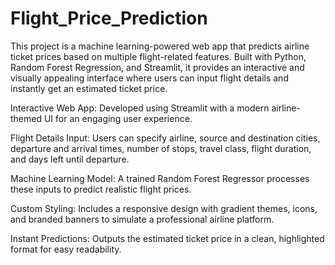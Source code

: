 # Flight_Price_Prediction
This project is a machine learning-powered web app that predicts airline ticket prices based on multiple flight-related features. Built with Python, Random Forest Regression, and Streamlit, it provides an interactive and visually appealing interface where users can input flight details and instantly get an estimated ticket price.

Interactive Web App: Developed using Streamlit with a modern airline-themed UI for an engaging user experience.

Flight Details Input: Users can specify airline, source and destination cities, departure and arrival times, number of stops, travel class, flight duration, and days left until departure.

Machine Learning Model: A trained Random Forest Regressor processes these inputs to predict realistic flight prices.

Custom Styling: Includes a responsive design with gradient themes, icons, and branded banners to simulate a professional airline platform.

Instant Predictions: Outputs the estimated ticket price in a clean, highlighted format for easy readability.
